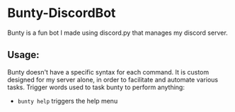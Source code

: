 # Bunty-DiscordBot
Bunty is a fun bot I made using discord.py that manages my discord server.

## Usage:
Bunty doesn't have a specific syntax for each command. It is custom designed for my server alone, in order to facilitate and automate various tasks. Trigger words used to task bunty to perform anything:

- `bunty help` triggers the help menu
